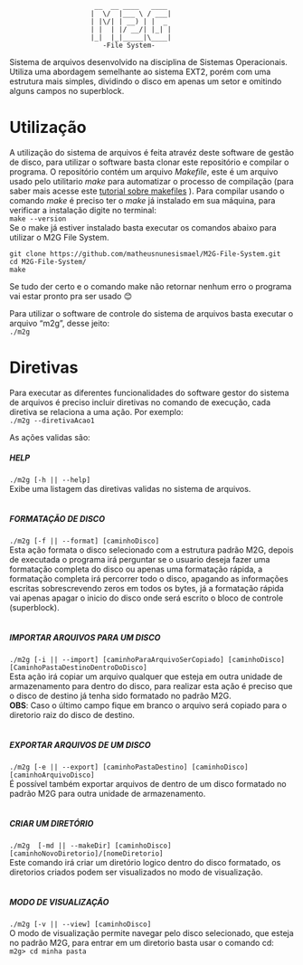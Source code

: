 						 __  __ ____   ____ 
						|  \/  |___ \ / ___|
						| |\/| | __) | |  _ 
						| |  | |/ __/| |_| |
						|_|  |_|_____|\____|
						   -File System-


Sistema de arquivos desenvolvido na disciplina de Sistemas Operacionais. Utiliza uma abordagem semelhante ao sistema EXT2, porém com uma estrutura mais simples, dividindo o disco em apenas um setor e omitindo alguns campos no superblock.

# Utilização
A utilização do sistema de arquivos é feita atravéz deste software de gestão de disco, para utilizar o software basta clonar este repositório e compilar o programa. O repositório contém um arquivo *Makefile*, este é um arquivo usado pelo utilitario *make* para automatizar o processo de compilação (para saber mais acesse este [tutorial sobre makefiles](https://www.embarcados.com.br/introducao-ao-makefile/) ). Para compilar usando o comando *make* é preciso ter o *make* já instalado em sua máquina, para verificar a instalação digite no terminal:  
`make --version`  
Se o make já estiver instalado basta executar os comandos abaixo para utilizar o M2G File System.
``` 
git clone https://github.com/matheusnunesismael/M2G-File-System.git
cd M2G-File-System/
make
```
Se tudo der certo e o comando make não retornar nenhum erro o programa vai estar pronto pra ser usado :blush:  
  
Para utilizar o software de controle do sistema de arquivos basta executar o arquivo “m2g”, desse jeito:  
`./m2g`
  
# Diretivas
Para executar as diferentes funcionalidades do software gestor do sistema de arquivos é preciso incluir diretivas no comando de execução, cada diretiva se relaciona a uma ação. Por exemplo:  
`./m2g --diretivaAcao1 `

As ações validas são:

##### HELP
`./m2g [-h || --help]`  
Exibe uma listagem das diretivas validas no sistema de arquivos.
<br>
<br>
##### FORMATAÇÃO DE DISCO
`./m2g [-f || --format] [caminhoDisco]`  
Esta ação formata o disco selecionado com a estrutura padrão M2G, depois de executada o programa irá perguntar se o usuario deseja fazer uma formatação completa do disco ou apenas uma formatação rápida, a formatação completa irá percorrer todo o disco, apagando as informações escritas sobrescrevendo zeros em todos os bytes, já a formatação rápida vai apenas apagar o inicio do disco onde será escrito o bloco de controle (superblock).
<br>
<br>
##### IMPORTAR ARQUIVOS PARA UM DISCO
`./m2g [-i || --import] [caminhoParaArquivoSerCopiado] [caminhoDisco] [CaminhoPastaDestinoDentroDoDisco]`     
Esta ação irá copiar um arquivo qualquer que esteja em outra unidade de armazenamento para dentro do disco, para realizar esta ação é preciso que o disco de destino já tenha sido formatado no padrão M2G.  
**OBS**: Caso o último campo fique em branco o arquivo será copiado para o diretorio raiz do disco de destino.
<br>
<br>
##### EXPORTAR ARQUIVOS DE UM DISCO
`./m2g [-e || --export] [caminhoPastaDestino] [caminhoDisco] [caminhoArquivoDisco]`  
É possível também exportar arquivos de dentro de um disco formatado no padrão M2G para outra unidade de armazenamento.
<br>
<br>
##### CRIAR UM DIRETÓRIO
`./m2g  [-md || --makeDir] [caminhoDisco] [caminhoNovoDiretorio]/[nomeDiretorio]`  
Este comando irá criar um diretório logico dentro do disco formatado, os diretorios criados podem ser visualizados no modo de visualização.
<br>
<br>
##### MODO DE VISUALIZAÇÃO 
`./m2g [-v || --view] [caminhoDisco]`  
O modo de visualização permite navegar pelo disco selecionado, que esteja no padrão M2G, para entrar em um diretorio basta usar o comando cd:   
`m2g> cd minha pasta`
